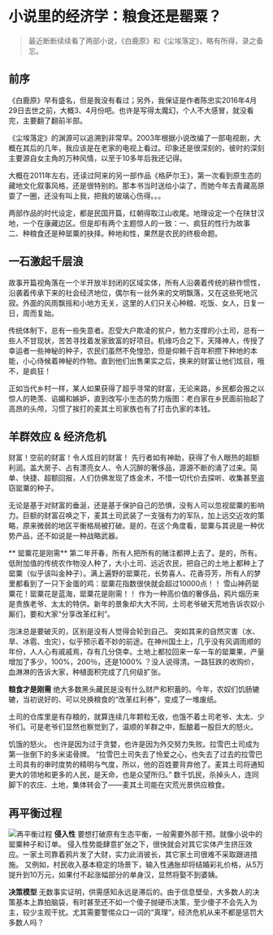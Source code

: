 # 小说里的经济学：粮食还是罂粟？

>最近断断续续看了两部小说，《白鹿原》和《尘埃落定》，略有所得，录之备忘。

## 前序

《白鹿原》早有盛名，但是我没有看过；另外，我保证是作者陈忠实2016年4月29日去世之前，大概3、4月份吧。也许是写得太魔幻，个人不大感冒，就没看完，主要翻了翻前半部。

《尘埃落定》的渊源可以追溯到非常早。2003年根据小说改编了一部电视剧，大概在其后的几年，我应该是在老家的电视上看过。印象还是很深刻的，彼时的深刻主要源自女主角的万种风情，以至于10多年后我还记得。

大概在2011年左右，还读过阿来的另一部作品《格萨尔王》，第一次看到原生态的藏地文化叙事风格，还是很特别的。那本书当时送给小柒了，而她今年去青藏高原耍了一圈，还没有叫上我，把我的玻璃心伤得。。。

两部作品的时代设定，都是民国开篇，红朝得取江山收尾。地理设定一个在陕甘汉地，一个在康藏边区。但是却有两个主题惊人的一致：一、疯狂的性行为故事
二、种粮食还是种罂粟的抉择。种地和性，果然是农民的终极命题。

## 一石激起千层浪
故事开篇视角落在一个半开放半封闭的区域实体，所有人沿袭着传统的耕作惯性，沿袭着传承下来的社会经济地位，偶尔有一丝外来的文明飘落，又在这些死地沉寂。外面的风雨飘摇和小地方无关，这里的人们只关心种粮、吃饭、女人，日复一日，周而复始。

传统体制下，总有一些失意者。忍受大户欺凌的贫户，勉力支撑的小土司，总有一些人不甘现状，苦苦寻找着发家致富的好项目。机缘巧合之下，天降神人，传授了幸运者一些神秘的种子，农民们虽然不免惶恐，但是仰赖千百年积攒下种地的本能，小心侍候着神秘的作物。直到他们出售果实之后，换来的财富让他们炫目，哦不，是疯狂！

正如当代乡村一样，某人如果获得了超乎寻常的财富，无论来路，乡民都会报之以惊人的艳羡、谄媚和嫉妒，直到改写小生态的势力版图：老白家在乡民面前抬起了高昂的头颅，习惯了挨打的麦其土司家族也有了打击仇家的本钱。

## 羊群效应  &  经济危机
 财富！空前的财富！令人炫目的财富！
先行者如有神助，获得了令人眼热的超额利润。盖大房子、占有漂亮女人、令人沉醉的奢侈品，源源不断的涌了过来。简单、快捷、超额回报，人们仿佛发现了炼金术，不惜一切代价去探听、收集甚至盗窃罂粟的种子。

无论是基于对财富的垂涎，还是基于保护自己的恐惧，没有人可以忽视罂粟的影响力。巨额的财富召唤之下，麦其土司武装了一支强有力的军队，加上远交近攻的策略，原来微弱的地区平衡格局被打破。是的，在这个角度看，罂粟与其说是一种优势产品，还不如说是一种战略武器。

** 罂粟花是刚需**
第二年开春，所有人把所有的赌注都押上去了。是的，所有。
低附加值的传统农作物没人种了，大小土司、远近农民，把自己的土地上都种上了罂粟（似乎该叫金种子）。满上遍野的罂粟花，长势喜人、花香芬芳，所有人的梦里都看到了一只下金蛋的鸡：罂粟花指数很快就会超过10000点！！ 雪山神药罂粟花！罂粟花是蓝海，罂粟花是刚需！！
作为一种高价值的奢侈品，鸦片烟历来是贵族老爷、太太的特供。新年的景象却大大不同，土司老爷破天荒地告诉农奴小厮们，要和大家“分享改革红利”。

泡沫总是要破灭的，区别是没有人觉得会轮到自己。
突如其来的自然灾害（水、旱、冰雹、虫灾），似乎预示着不妙的前途。在神州国土上，几乎没有风调雨顺的年份，人人心有戚戚焉，存有几分侥幸。土地上都拉回来一车一车的罂粟果，产量增加了多少，100%，200％，还是1000% ？没人说得清。一路狂跌的收购价，血淋淋的告诉大家，种植面积完成了几何级扩张。

**粮食才是刚需**
绝大多数黑头藏民是没有什么财产和积蓄的。今年，农奴们饥肠辘辘，当初说好的、可以兑换粮食的“改革红利券”，变成了一堆废纸。

土司的仓库里是有存粮的，就算连续几年颗粒无收，也饿不着土司老爷、太太、少爷们。可是老爷们显然也察觉到了，温顺的羊群之中，酝酿着一股巨大的怒火。

饥饿的怒火。
也许是因为过于贪婪，也许是因为外交努力失败。拉雪巴土司成为第一张倒下的多米诺骨牌。
“拉雪巴土司失去了怜爱之心，也失去了过去的拉雪巴土司具有的审时度势的精明与气度，所以，他的百姓要背弃他了。麦其土司将通知更大的领地和更多的人民，是天命，也是众望所归。” 数千饥民，杀掉头人，连同脚下的农庄、土地，集体转会了——麦其土司能在灾荒光景供应粮食。


## 再平衡过程

![再平衡过程](http://upload-images.jianshu.io/upload_images/1037849-37e324abc19d8e47.png?imageMogr2/auto-orient/strip%7CimageView2/2/w/1240)
**侵入性**
要想打破原有生态平衡，一般需要外部干预。就像小说中的罂粟种子和订单。
侵入性势能肆意扩张之下，很快就会对其它实体产生挤压效应。一家土司靠着鸦片发了大财，实力此消彼长，其它家土司很难不采取跟进措施。
又例如，村民收入基本稳定的场景下，输入性通胀却将结婚彩礼价格，从5万提升到10万元，如果付不起涨幅部分的单身汉，显然将娶不到婆姨。

**决策模型**
无数事实证明，供需感知永远是滞后的。由于信息壁垒，大多数人的决策基本上靠拍脑袋，有时甚至还不如一个傻子抛硬币决策，至少傻子不会先入为主，较少主观干扰。尤其需要警惕众口一词的“真理”，经济危机从来不都是惩罚大多数人吗？
